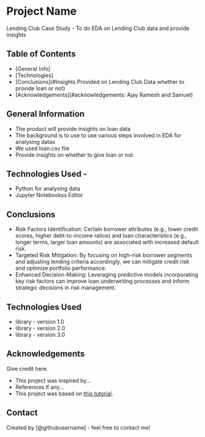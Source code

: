 # Project Name
Lending Club Case Study -
To do EDA on Lending Club data and provide insights

## Table of Contents
* [General Info]
* [Technologies]
* [Conclusions](#Insights Provided on Lending Club Data whether to provide loan or not)
* [Acknowledgements](#acknowledgements: Ajay Ramesh and Samuel)

<!-- You can include any other section that is pertinent to your problem -->

## General Information
- The product will provide insights on loan data
- The background is to use to use various steps involved in EDA for analysing datas
- We used loan.csv file 
- Provide insights on whether to give loan or not

## Technologies Used  - 
  - Python for analysing data
  - Jupyter Notebookss Editor
      
## Conclusions
- Risk Factors Identification: Certain borrower attributes (e.g., lower credit scores, higher debt-to-income ratios) and loan characteristics (e.g., longer terms, larger loan amounts) are associated with increased default risk.
- Targeted Risk Mitigation: By focusing on high-risk borrower segments and adjusting lending criteria accordingly, we can mitigate credit risk and optimize portfolio performance.
- Enhanced Decision-Making: Leveraging predictive models incorporating key risk factors can improve loan underwriting processes and inform strategic decisions in risk management.



<!-- You don't have to answer all the questions - just the ones relevant to your project. -->


## Technologies Used
- library - version 1.0
- library - version 2.0
- library - version 3.0

<!-- As the libraries versions keep on changing, it is recommended to mention the version of library used in this project -->

## Acknowledgements
Give credit here.
- This project was inspired by...
- References if any...
- This project was based on [this tutorial](https://www.example.com).


## Contact
Created by [@githubusername] - feel free to contact me!


<!-- Optional -->
<!-- ## License -->
<!-- This project is open source and available under the [... License](). -->

<!-- You don't have to include all sections - just the one's relevant to your project -->
